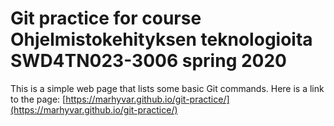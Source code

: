 # Git practice for course Ohjelmistokehityksen teknologioita SWD4TN023-3006 spring 2020

This is a simple web page that lists some basic Git commands. Here is a link to the page: [https://marhyvar.github.io/git-practice/](https://marhyvar.github.io/git-practice/)
